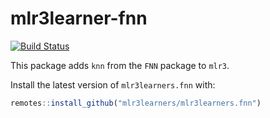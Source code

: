 # mlr3learner-fnn
[![Build Status](https://travis-ci.org/mlr3learners/mlr3learner-fnn.svg?branch=master)](https://travis-ci.org//mlr3learners/mlr3learner-fnn)

This package adds `knn` from the `FNN` package to `mlr3`.

Install the latest version of `mlr3learners.fnn` with:

```r
remotes::install_github("mlr3learners/mlr3learners.fnn")
```
